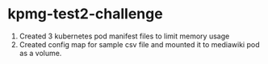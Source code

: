 # kpmg-test2-challenge

1) Created 3 kubernetes pod manifest files to limit memory usage
2) Created config map for sample csv file and mounted it to mediawiki pod as a volume.